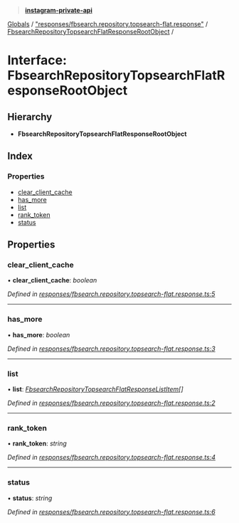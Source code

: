 > **[instagram-private-api](../README.md)**

[Globals](../globals.md) / ["responses/fbsearch.repository.topsearch-flat.response"](../modules/_responses_fbsearch_repository_topsearch_flat_response_.md) / [FbsearchRepositoryTopsearchFlatResponseRootObject](_responses_fbsearch_repository_topsearch_flat_response_.fbsearchrepositorytopsearchflatresponserootobject.md) /

# Interface: FbsearchRepositoryTopsearchFlatResponseRootObject

## Hierarchy

* **FbsearchRepositoryTopsearchFlatResponseRootObject**

## Index

### Properties

* [clear_client_cache](_responses_fbsearch_repository_topsearch_flat_response_.fbsearchrepositorytopsearchflatresponserootobject.md#clear_client_cache)
* [has_more](_responses_fbsearch_repository_topsearch_flat_response_.fbsearchrepositorytopsearchflatresponserootobject.md#has_more)
* [list](_responses_fbsearch_repository_topsearch_flat_response_.fbsearchrepositorytopsearchflatresponserootobject.md#list)
* [rank_token](_responses_fbsearch_repository_topsearch_flat_response_.fbsearchrepositorytopsearchflatresponserootobject.md#rank_token)
* [status](_responses_fbsearch_repository_topsearch_flat_response_.fbsearchrepositorytopsearchflatresponserootobject.md#status)

## Properties

###  clear_client_cache

• **clear_client_cache**: *boolean*

*Defined in [responses/fbsearch.repository.topsearch-flat.response.ts:5](https://github.com/Nerixyz/instagram-private-api/blob/e5037ee/src/responses/fbsearch.repository.topsearch-flat.response.ts#L5)*

___

###  has_more

• **has_more**: *boolean*

*Defined in [responses/fbsearch.repository.topsearch-flat.response.ts:3](https://github.com/Nerixyz/instagram-private-api/blob/e5037ee/src/responses/fbsearch.repository.topsearch-flat.response.ts#L3)*

___

###  list

• **list**: *[FbsearchRepositoryTopsearchFlatResponseListItem](_responses_fbsearch_repository_topsearch_flat_response_.fbsearchrepositorytopsearchflatresponselistitem.md)[]*

*Defined in [responses/fbsearch.repository.topsearch-flat.response.ts:2](https://github.com/Nerixyz/instagram-private-api/blob/e5037ee/src/responses/fbsearch.repository.topsearch-flat.response.ts#L2)*

___

###  rank_token

• **rank_token**: *string*

*Defined in [responses/fbsearch.repository.topsearch-flat.response.ts:4](https://github.com/Nerixyz/instagram-private-api/blob/e5037ee/src/responses/fbsearch.repository.topsearch-flat.response.ts#L4)*

___

###  status

• **status**: *string*

*Defined in [responses/fbsearch.repository.topsearch-flat.response.ts:6](https://github.com/Nerixyz/instagram-private-api/blob/e5037ee/src/responses/fbsearch.repository.topsearch-flat.response.ts#L6)*
